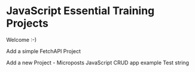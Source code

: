 # JavaScript Essential Training Projects
Welcome :-)

Add a simple FetchAPI Project

Add a new Project - Microposts JavaScript CRUD app example
Test string
